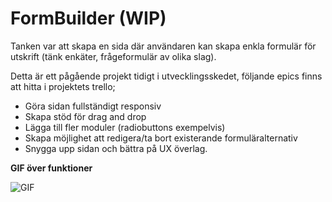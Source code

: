 # FormBuilder (WIP)

Tanken var att skapa en sida där användaren kan skapa enkla formulär för utskrift (tänk enkäter, frågeformulär av olika slag).

Detta är ett pågående projekt tidigt i utvecklingsskedet, följande epics finns att hitta i projektets trello;
- Göra sidan fullständigt responsiv
- Skapa stöd för drag and drop
- Lägga till fler moduler (radiobuttons exempelvis)
- Skapa möjlighet att redigera/ta bort existerande formuläralternativ
- Snygga upp sidan och bättra på UX överlag.


**GIF över funktioner**

![GIF](https://i.imgur.com/NvOlzUq.gif)
